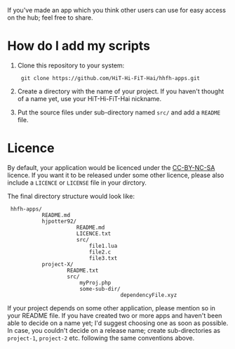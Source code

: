 If you've made an app which you think other users can use for easy access on the hub; feel free to share.

# How do I add my scripts

1. Clone this repository to your system:

        git clone https://github.com/HiT-Hi-FiT-Hai/hhfh-apps.git

1. Create a directory with the name of your project. If you haven't thought of a name yet, use your HiT-Hi-FiT-Hai nickname.
1. Put the source files under sub-directory named `src/` and add a `README` file.

# Licence

By default, your application would be licenced under the [CC-BY-NC-SA][ccbyncsa] licence. If you want it to be released under some other licence, please also include a `LICENCE` or `LICENSE` file in your dirctory.

The final directory structure would look like:

     hhfh-apps/
               README.md
               hjpotter92/
                          README.md
                          LICENCE.txt
                          src/
                              file1.lua
                              file2.c
                              file3.txt
               project-X/
                       README.txt
                       src/
                           myProj.php
                           some-sub-dir/
                                        dependencyFile.xyz

If your project depends on some other application, please mention so in your README file. If you have created two or more apps and haven't been able to decide on a name yet; I'd suggest choosing one as soon as possible. In case, you couldn't decide on a release name; create sub-directories as `project-1`, `project-2` etc. following the same conventions above.


  [ccbyncsa]: http://creativecommons.org/licenses/by-nc-sa/4.0/ "Attribution-NonCommercial-ShareAlike 4.0 International  (CC BY-NC-SA 4.0) "
